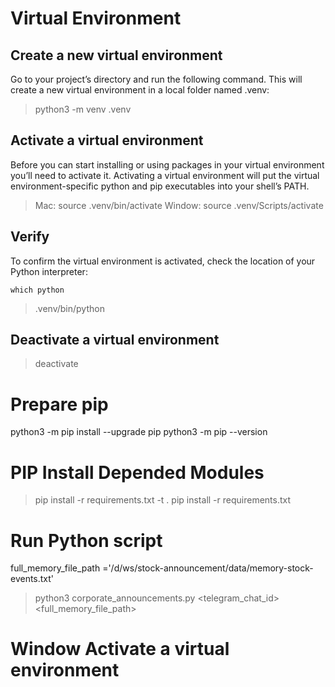 # Virtual Environment
## Create a new virtual environment
Go to your project’s directory and run the following command. This will create a new virtual environment in a local folder named .venv:

> python3 -m venv .venv

## Activate a virtual environment
Before you can start installing or using packages in your virtual environment you’ll need to activate it. Activating a virtual environment will put the virtual environment-specific python and pip executables into your shell’s PATH.

>Mac: source .venv/bin/activate
> Window: source .venv/Scripts/activate

## Verify
To confirm the virtual environment is activated, check the location of your Python interpreter:

`which python`
> .venv/bin/python

## Deactivate a virtual environment
> deactivate


# Prepare pip
python3 -m pip install --upgrade pip
python3 -m pip --version

# PIP Install Depended Modules
>pip install -r requirements.txt -t .
>pip install -r requirements.txt

# Run Python script

full_memory_file_path ='/d/ws/stock-announcement/data/memory-stock-events.txt'
>python3 corporate_announcements.py <telegram_chat_id> <full_memory_file_path>

# Window Activate a virtual environment

